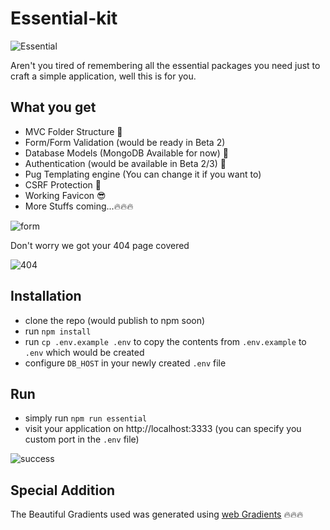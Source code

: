 # Essential-kit
![Essential](http://res.cloudinary.com/ichtrojan/image/upload/v1517135725/Screen_Shot_2018-01-28_at_10.41.16_AM_bn2iia.png)

Aren't you tired of remembering all the essential packages you need just to craft a simple application, well this is for you.

## What you get
* MVC Folder Structure 🐙
* Form/Form Validation (would be ready in Beta 2)
* Database Models (MongoDB Available for now) 💾
* Authentication (would be available in Beta 2/3) 🔐
* Pug Templating engine (You can change it if you want to)
* CSRF Protection 🔑
* Working Favicon 😎
* More Stuffs coming...🔥🔥🔥

![form](http://res.cloudinary.com/ichtrojan/image/upload/v1517135724/Screen_Shot_2018-01-28_at_10.41.05_AM_ftlsws.png)

Don't worry we got your 404 page covered

![404](http://res.cloudinary.com/ichtrojan/image/upload/v1517135725/Screen_Shot_2018-01-28_at_10.41.22_AM_bhfwk2.png)

## Installation
* clone the repo (would publish to npm soon)
* run `npm install`
* run `cp .env.example .env` to copy the contents from `.env.example` to `.env` which would be created
* configure `DB_HOST` in your newly created `.env` file

## Run
* simply run `npm run essential`
* visit your application on http://localhost:3333 (you can specify you custom port in the `.env` file)

![success](http://res.cloudinary.com/ichtrojan/image/upload/v1517161413/Screen_Shot_2018-01-28_at_6.42.21_PM_hbaskt.png)

## Special Addition
The Beautiful Gradients used was generated using [web Gradients](https://webgradients.com/?ref=producthunt) 🔥🔥🔥
